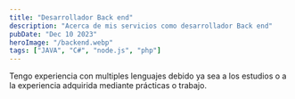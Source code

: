 ```yaml
---
title: "Desarrollador Back end"
description: "Acerca de mis servicios como desarrollador Back end"
pubDate: "Dec 10 2023"
heroImage: "/backend.webp"
tags: ["JAVA", "C#", "node.js", "php"]
---
```

Tengo experiencia con multiples lenguajes debido ya sea a los estudios o a la experiencia adquirida mediante prácticas o trabajo.